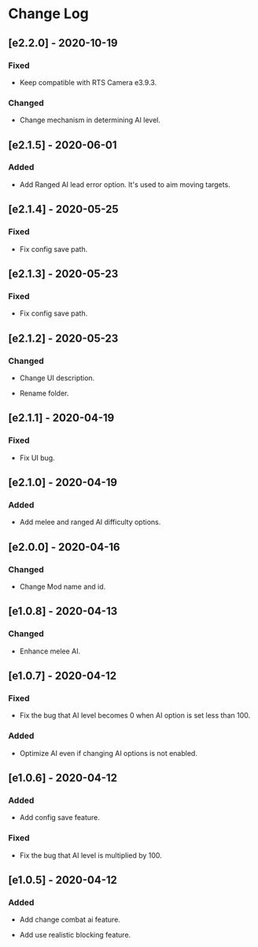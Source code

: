 # Change Log

## [e2.2.0] - 2020-10-19
### Fixed
- Keep compatible with RTS Camera e3.9.3.

### Changed
- Change mechanism in determining AI level.

## [e2.1.5] - 2020-06-01
### Added
- Add Ranged AI lead error option. It's used to aim moving targets.

## [e2.1.4] - 2020-05-25
### Fixed
- Fix config save path.

## [e2.1.3] - 2020-05-23
### Fixed
- Fix config save path.

## [e2.1.2] - 2020-05-23
### Changed
- Change UI description.

- Rename folder.

## [e2.1.1] - 2020-04-19
### Fixed
- Fix UI bug.

## [e2.1.0] - 2020-04-19
### Added
- Add melee and ranged AI difficulty options.

## [e2.0.0] - 2020-04-16
### Changed
- Change Mod name and id.

## [e1.0.8] - 2020-04-13
### Changed
- Enhance melee AI.

## [e1.0.7] - 2020-04-12
### Fixed
- Fix the bug that AI level becomes 0 when AI option is set less than 100.

### Added
- Optimize AI even if changing AI options is not enabled.
  
## [e1.0.6] - 2020-04-12
### Added
- Add config save feature.

### Fixed
- Fix the bug that AI level is multiplied by 100.

## [e1.0.5] - 2020-04-12
### Added
- Add change combat ai feature.

- Add use realistic blocking feature.


